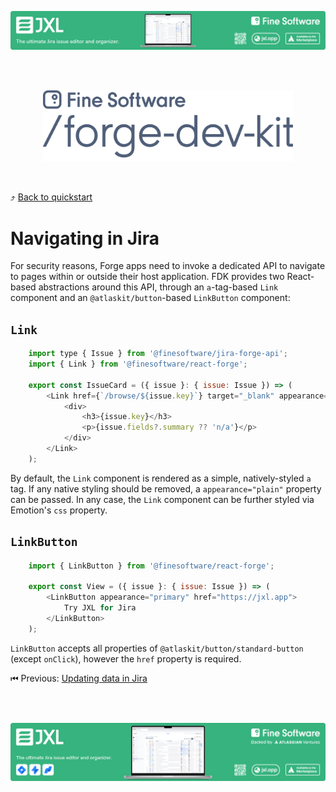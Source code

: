 [![image](../assets/jxl-banner-small.png)](https://jxl.app)

<br><br>

<p align="center">
  <a href="../../README.md">
    <img src="../assets/fdk-logo.svg" width=400 />
  </a>
</p>

<br>

⤴️ [Back to quickstart](.../../README.md)

# Navigating in Jira

For security reasons, Forge apps need to invoke a dedicated API to navigate to pages within or outside their host application. FDK provides two React-based abstractions around this API, through an `a`-tag-based `Link` component and an `@atlaskit/button`-based `LinkButton` component:

## `Link`

```js
    import type { Issue } from '@finesoftware/jira-forge-api';
    import { Link } from '@finesoftware/react-forge';

    export const IssueCard = ({ issue }: { issue: Issue }) => (
        <Link href={`/browse/${issue.key}`} target="_blank" appearance="plain">
            <div>
                <h3>{issue.key}</h3>
                <p>{issue.fields?.summary ?? 'n/a'}</p>
            </div>
        </Link>
    );
```

By default, the `Link` component is rendered as a simple, natively-styled `a` tag. If any native styling should be removed, a `appearance="plain"` property can be passed. In any case, the `Link` component can be further styled via Emotion's `css` property.

## `LinkButton`

```js
    import { LinkButton } from '@finesoftware/react-forge';

    export const View = ({ issue }: { issue: Issue }) => (
        <LinkButton appearance="primary" href="https://jxl.app">
            Try JXL for Jira
        </LinkButton>
    );
```

`LinkButton` accepts all properties of `@atlaskit/button/standard-button` (except `onClick`), however the `href` property is required.

⏮ Previous: [Updating data in Jira](./05-updating-data-in-jira.md)

<br><br>

[![image](../assets/jxl-banner-large.png)](https://jxl.app)
